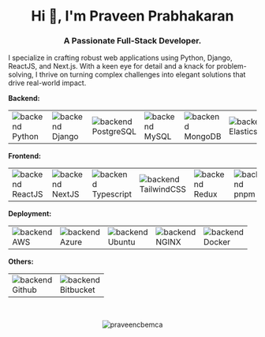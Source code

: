 
<!--
**praveencbemca/praveencbemca** is a ✨ _special_ ✨ repository because its `README.md` (this file) appears on your GitHub profile.

Here are some ideas to get you started:

- 🔭 I’m currently working on ...
- 🌱 I’m currently learning ...
- 👯 I’m looking to collaborate on ...
- 🤔 I’m looking for help with ...
- 💬 Ask me about ...
- 📫 How to reach me: ...
- 😄 Pronouns: ...
- ⚡ Fun fact: ...
-->

<h1 align="center">Hi 👋, I'm Praveen Prabhakaran</h1>
<h3 align="center">A Passionate Full-Stack Developer.</h3>
<p align="left"> I specialize in crafting robust web applications using Python, Django, ReactJS, and Next.js. With a keen eye for detail and a knack for problem-solving, I thrive on turning complex challenges into elegant solutions that drive real-world impact.</p>
<b>Backend: </b>
<table border="0" cellspacing="0" cellpadding="0"  style="border: none; border-collapse: collapse;">
  <tr style="border: 0px;">
    <td>
      <img src="https://skillicons.dev/icons?i=python" alt="backend" />
      <div>Python</div>
    </td>
    <td>
      <img src="https://skillicons.dev/icons?i=django" alt="backend" />
      <div>Django</div>
    </td>
    <td>
      <img src="https://skillicons.dev/icons?i=postgresql" alt="backend" /> 
      <div>PostgreSQL</div>
    </td>
    <td>
      <img src="https://skillicons.dev/icons?i=mysql" alt="backend" /> 
      <div>MySQL</div>
    </td>
    <td>
      <img src="https://skillicons.dev/icons?i=mongodb" alt="backend" /> 
      <div>MongoDB</div>
    </td>
    <td>
      <img src="https://skillicons.dev/icons?i=elasticsearch" alt="backend" /> 
      <div>Elasticsearch</div>
    </td>
  </tr>
</table>
<b>Frontend: </b>
<table border="0">
  <tr>
    <td>
      <img src="https://skillicons.dev/icons?i=react" alt="backend" /> 
      <div>ReactJS</div>
    </td>
    <td>
      <img src="https://skillicons.dev/icons?i=nextjs" alt="backend" /> 
      <div>NextJS</div>
    </td>
    <td>
      <img src="https://skillicons.dev/icons?i=typescript" alt="backend" /> 
      <div>Typescript</div>
    </td>
    <td>
      <img src="https://skillicons.dev/icons?i=tailwindcss" alt="backend" /> 
      <div>TailwindCSS</div>
    </td>
    <td>
      <img src="https://skillicons.dev/icons?i=redux" alt="backend" /> 
      <div>Redux</div>
    </td>
    <td>
      <img src="https://skillicons.dev/icons?i=pnpm" alt="backend" /> 
      <div>pnpm</div>
    </td>
    <td>
      <img src="https://skillicons.dev/icons?i=yarn" alt="backend" /> 
      <div>yarn</div>
    </td>
  </tr>
</table>
<b>Deployment: </b>
<table border="0">
  <tr>
    <td>
      <img src="https://skillicons.dev/icons?i=aws" alt="backend" /> 
      <div>AWS</div>
    </td>
    <td>
      <img src="https://skillicons.dev/icons?i=azure" alt="backend" /> 
      <div>Azure</div>
    </td>
    <td>
      <img src="https://skillicons.dev/icons?i=ubuntu" alt="backend" /> 
      <div>Ubuntu</div>
    </td>
    <td>
      <img src="https://skillicons.dev/icons?i=nginx" alt="backend" /> 
      <div>NGINX</div>
    </td>
    <td>
      <img src="https://skillicons.dev/icons?i=docker" alt="backend" /> 
      <div>Docker</div>
    </td>
  </tr>
</table>
<b>Others: </b>
<table border="0">
  <tr>
    <td>
      <img src="https://skillicons.dev/icons?i=github" alt="backend" /> 
      <div>Github</div>
    </td>
    <td>
      <img src="https://skillicons.dev/icons?i=bitbucket" alt="backend" /> 
      <div>Bitbucket</div>
    </td>
  </tr>
</table>
<br />
<p align="center"> <img src="https://komarev.com/ghpvc/?username=praveencbemca&style=for-the-badge&label=Profile%20views&color=0e75b6" alt="praveencbemca" /> </p>
